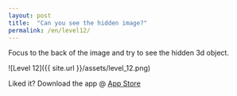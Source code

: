 ```yaml
---
layout: post
title:  "Can you see the hidden image?"
permalink: /en/level12/
---
```

Focus to the back of the image and try to see the hidden 3d object.

![Level 12]({{ site.url }}/assets/level_12.png)

Liked it? Download the app @ [App Store][app_store] 

[app_store]: http://appstore.com